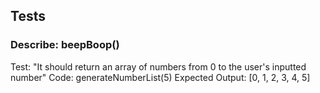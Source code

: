 ## Tests

### Describe: beepBoop()

Test: "It should return an array of numbers from 0 to the user's inputted number"
Code: generateNumberList(5)
Expected Output: [0, 1, 2, 3, 4, 5]

